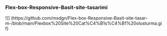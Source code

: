 <h3>Flex-box-Responsive-Basit-site-tasarimi</h3>
![] (https://github.com/msdgn/Flex-box-Responsive-Basit-site-tasar-m-/blob/main/Flexbox%20Site%20Cat%C4%B1s%C4%B1%20olusturma.gif)
